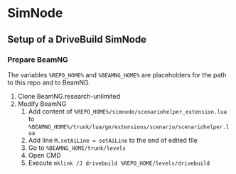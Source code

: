 # SimNode
## Setup of a DriveBuild SimNode
### Prepare BeamNG
The variables `%REPO_HOME%` and `%BEAMNG_HOME%` are placeholders for the path to this repo and to BeamNG.
1. Clone BeamNG.research-unlimited
1. Modify BeamNG
    1. Add content of `%REPO_HOME%/simnode/scenariohelper_extension.lua` to `%BEAMNG_HOME%/trunk/lua/ge/extensions/scenario/scenariohelper.lua`
    1. Add line `M.setAiLine = setAiLine` to the end of edited file
    1. Go to `%BEAMNG_HOME/trunk/levels`
    1. Open CMD
    1. Execute `mklink /J drivebuild %REPO_HOME/levels/drivebuild`


